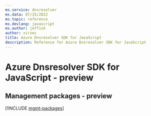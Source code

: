 ```yaml
---
ms.service: dnsresolver
ms.data: 07/25/2022
ms.topic: reference
ms.devlang: javascript
ms.author: jeffish
author: xirzec
title: Azure Dnsresolver SDK for JavaScript
description: Reference for Azure Dnsresolver SDK for JavaScript
---
```

# Azure Dnsresolver SDK for JavaScript - preview

## Management packages - preview
[!INCLUDE [mgmt-packages](dnsresolver-mgmt-index.md)]